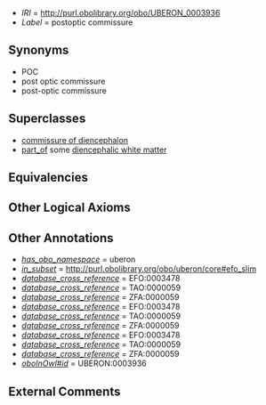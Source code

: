  * *IRI* = http://purl.obolibrary.org/obo/UBERON_0003936
 * *Label* = postoptic commissure

## Synonyms

 * POC
 * post optic commissure
 * post-optic commissure

## Superclasses

 * [commissure of diencephalon](../../UBERON/90/UBERON_0011590.md)
 * [part_of](../../BFO/50/BFO_0000050.md) some [diencephalic white matter](../../UBERON/31/UBERON_0003931.md)

## Equivalencies


## Other Logical Axioms


## Other Annotations

 * *[has_obo_namespace](../../ce/oboInOwl#hasOBONamespace.md)* = uberon
 * *[in_subset](../../et/oboInOwl#inSubset.md)* = http://purl.obolibrary.org/obo/uberon/core#efo_slim
 * *[database_cross_reference](../../ef/oboInOwl#hasDbXref.md)* = EFO:0003478
 * *[database_cross_reference](../../ef/oboInOwl#hasDbXref.md)* = TAO:0000059
 * *[database_cross_reference](../../ef/oboInOwl#hasDbXref.md)* = ZFA:0000059
 * *[database_cross_reference](../../ef/oboInOwl#hasDbXref.md)* = EFO:0003478
 * *[database_cross_reference](../../ef/oboInOwl#hasDbXref.md)* = TAO:0000059
 * *[database_cross_reference](../../ef/oboInOwl#hasDbXref.md)* = ZFA:0000059
 * *[database_cross_reference](../../ef/oboInOwl#hasDbXref.md)* = EFO:0003478
 * *[database_cross_reference](../../ef/oboInOwl#hasDbXref.md)* = TAO:0000059
 * *[database_cross_reference](../../ef/oboInOwl#hasDbXref.md)* = ZFA:0000059
 * *[oboInOwl#id](../../id/oboInOwl#id.md)* = UBERON:0003936

## External Comments

